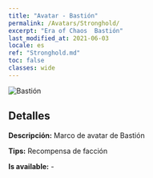 ```yaml
---
title: "Avatar - Bastión"
permalink: /Avatars/Stronghold/
excerpt: "Era of Chaos  Bastión"
last_modified_at: 2021-06-03
locale: es
ref: "Stronghold.md"
toc: false
classes: wide
---
```

 ![Bastión](/images/a/avatarFrame_4.png)

## Detalles

 **Descripción:** Marco de avatar de Bastión 

 **Tips:** Recompensa de facción 

 **Is available:**  - 


